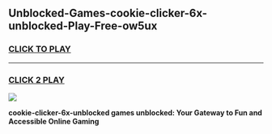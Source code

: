 
## Unblocked-Games-cookie-clicker-6x-unblocked-Play-Free-ow5ux
<h3>
<a href="https://premium76.site?title=cookie-clicker-6x-unblocked&ref=17A">CLICK TO PLAY</a></h3>
<hr>

<h3>
<a href="https://premium76.site?title=cookie-clicker-6x-unblocked&ref=17A">CLICK 2 PLAY</a>
  
</h3>

<a href="https://premium76.site?title=cookie-clicker-6x-unblocked&ref=17A"><img src="https://clearcache.store/games.png"></a>


**cookie-clicker-6x-unblocked games unblocked: Your Gateway to Fun and Accessible Online Gaming**
